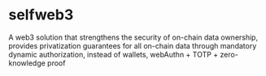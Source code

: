 # selfweb3
A web3 solution that strengthens the security of on-chain data ownership, provides privatization guarantees for all on-chain data through mandatory dynamic authorization, instead of wallets, webAuthn + TOTP + zero-knowledge proof
